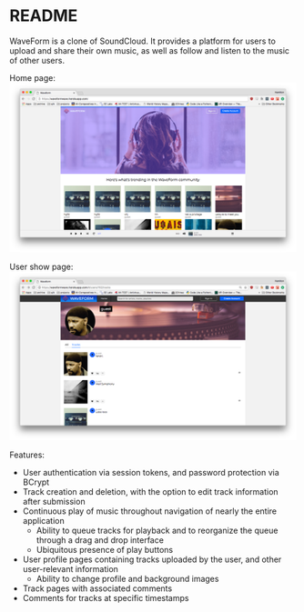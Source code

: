 # README

WaveForm is a clone of SoundCloud. It provides a platform for users to upload and share their own music, as well as follow and listen to the music of other users.

Home page:
![alt text](https://raw.githubusercontent.com/1stepremoved/waveform/master/wiki-docs/images/home_page.jpg)

User show page:
![alt text](https://raw.githubusercontent.com/1stepremoved/waveform/master/wiki-docs/images/user_show_page.jpg)


Features:
  * User authentication via session tokens, and password protection via BCrypt
  * Track creation and deletion, with the option to edit track information after submission
  * Continuous play of music throughout navigation of nearly the entire application
    * Ability to queue tracks for playback and to reorganize the queue through a drag and drop interface
    * Ubiquitous presence of play buttons
  * User profile pages containing tracks uploaded by the user, and other user-relevant information
    * Ability to change profile and background images
  * Track pages with associated comments
  * Comments for tracks at specific timestamps
